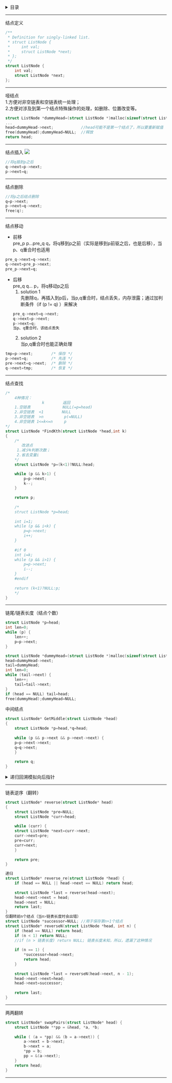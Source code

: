 <details>
<summary>目录</summary>
	
- 结点定义  
- 哑结点  
- 结点插入  
- 结点删除  
- 结点移动  
- 结点查找
- 链尾/链表长度（结点个数） 
- 中间结点  
- **递归回溯模拟向后指针**  
- 链表逆序（翻转）  
- 链表两两翻转  
</details>

***
结点定义
```c
/**
 * Definition for singly-linked list.
 * struct ListNode {
 *     int val;
 *     struct ListNode *next;
 * };
 */
struct ListNode {
    int val;
    struct ListNode *next;
};
```
***
哑结点  
1.方便对非空链表和空链表统一处理；  
2.方便对涉及到第一个结点特殊操作的处理，如删除、位置改变等。
```c
struct ListNode *dummyHead=(struct ListNode *)malloc(sizeof(struct ListNode));dummyHead->next=head;
...
head=dummyHead->next;            //head可能不是第一个结点了，所以要重新赋值
free(dummyHead);dummyHead=NULL;  //释放
return head;
```
***
结点插入
![](https://github.com/anneszcn/pkb/blob/master/data%20structure/pic/insert.png)  
``` c
//将q插到p之后
q->next=p->next;
p->next=q;
```
***
结点删除
``` c
//将p之后结点删除
q=p->next;
p->next=q->next;
free(q);
```
***
结点移动  
- 前移  
pre_p p...pre_q q，将q移到p之前（实际是移到p前驱之后，也是后移），当p、q重合时也适用  
```c
pre_q->next=q->next;
q->next=pre_p->next;
pre_p->next=q;
```
- 后移  
pre_q q... p，将q移动p之后  
    1. solution 1  
  先删除q，再插入到p后，当p,q重合时，结点丢失，内存泄露；通过加判断条件（if (p != q) ）来解决  
     ```c
     pre_q->next=q->next;
     q->next=p->next;
     p->next=q;
     当p、q重合时，该结点丢失
     ```
    2. solution 2  
  当p,q重合时也能正确处理
```c  
tmp=p->next;        /* 保存 */
p->next=q;          /* 先连 */
pre->next=q->next;  /* 删除 */
q->next=tmp;        /* 恢复 */
```
***
结点查找
```c
/*
    4种情况：
                k        返回
    1.空链表              NULL(=p=head)
    2.非空链表  <1        NULL
    3.非空链表  >n         p(=NULL)
    4.非空链表 1<=k<=n     p
*/
struct ListNode *FindKth(struct ListNode *head,int k)
{   
    /* 
       改进点  
     1.减少k判断次数；
     2.省去变量i
    */
    struct ListNode *p=(k<1)?NULL:head;

    while (p && k>1) {
        p=p->next;
        k--;
    }
    
    return p;
    
    /*
    struct ListNode *p=head;
   
    int i=1;
    while (p && i<k) {
        p=p->next;
        i++;
    }
    
    #if 0
    int i=k;
    while (p && i>1) {
        p=p->next;
        i--;
    }
    #endif
    
    return (k<1)?NULL:p; 
    */
}
```
***
链尾/链表长度（结点个数）
```c
struct ListNode *p=head;
int len=0;
while (p) {
    len++;
    p=p->next;
}

struct ListNode *dummyHead=(struct ListNode *)malloc(sizeof(struct ListNode)),tail;
head=dummyHead->next;
tail=dummyHead;
int len=0;
while (tail->next) {
    len++;
    tail=tail->next;
}
if (head == NULL) tail=head;
free(dummyHead);dummyHead=NULL;
```
中间结点  
```c
struct ListNode* GetMiddle(struct ListNode *head)
{
    struct ListNode *p=head,*q=head;
	
    while (p && p->next && p->next->next) {
	p=p->next->next;		
	q=q->next;
    }
	
    return q;
}
```
<details>
<summary>递归回溯模拟向后指针</summary>
	
```c
int len=0,counter=0,k;
struct ListNode *tail=NULL,Kth=NULL,Kth2=NULL; //Kth2:Kth from the end

void afunction(struct ListNode *head)
{
    if (head == NULL) return;
    
    counter++;
    if (counter == k) Kth=head; //当前结点为第k个
    
    afunction(head->next);
    
    static int flag;
    if (!flag) {  //此时，当前结点为尾结点；仅执行一次，将链表参数保存起来
        len=counter;
	tail=head;
	flag=1;
    }
    /*
        (1 <= k && k <= len)：k值有效；
	(count-- == len+1-k)：当前结点为倒数第k个；自减--退后一结点
    */
    if ((1 <= k && k <= len) && (counter-- == len+1-k)) Kth2=head;
}

（逆序）
struct ListNode *tail,*pre; //tail表示当前链表的尾，即是逆序链表的头
void reverse_re2(struct ListNode *head) {
    if (head == NULL) {
        tail=head;
	return;
    }
    
    reverse_re2(head->next);
    static int flag;
    if (!flag) {
        tail=head;
	pre=tail;
	flag=1;
    }
    else {
        pre->next=head;
        pre=head;
    }
}
pre->next=NULL;
```
</details>

***
链表逆序（翻转）
```c
struct ListNode* reverse(struct ListNode* head)
{
    struct ListNode *pre=NULL;
    struct ListNode *curr=head;
	
    while (curr) {
	struct ListNode *next=curr->next;
	curr->next=pre;
	pre=curr;
	curr=next;
    }
	
    return pre;
}

递归
struct ListNode* reverse_re(struct ListNode *head) {
    if (head == NULL || head->next == NULL) return head;
    
    struct ListNode *last = reverse(head->next);
    head->next->next = head;
    head->next = NULL;
    return last;
}
仅翻转前n个结点（当n>链表长度时会出错）
struct ListNode *successor=NULL; //用于保存第n+1个结点
struct ListNode* reverseN(struct ListNode *head, int n) {
    if (head == NULL) return head;
    if (n < 1) return NULL;
    //if (n > 链表长度) return NULL; 链表长度未知，所以，遗漏了这种情况
	
    if (n == 1) { 
        *successor=head->next;
        return head;
    }
    
    struct ListNode *last = reverseN(head->next, n - 1);
    head->next->next=head;
    head->next=successor;
    
    return last;
}
```
***
两两翻转
```c
struct ListNode* swapPairs(struct ListNode* head) {
    struct ListNode **pp = &head, *a, *b;
	
    while ( (a = *pp) && (b = a->next)) {
        a->next = b->next;
        b->next = a;
        *pp = b;
        pp = &(a->next);
    }
    return head;
}
```
***

